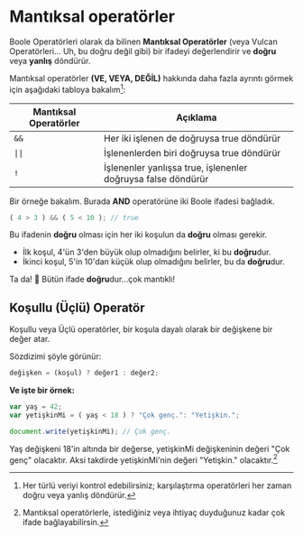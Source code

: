 # Mantıksal operatörler

Boole Operatörleri olarak da bilinen **Mantıksal Operatörler** (veya Vulcan Operatörleri… Uh, bu doğru değil gibi) bir ifadeyi değerlendirir ve **doğru** veya **yanlış** döndürür.

Mantıksal operatörler **(VE, VEYA, DEĞİL)** hakkında daha fazla ayrıntı görmek için aşağıdaki tabloya bakalım[^1]:

[^1]: Her türlü veriyi kontrol edebilirsiniz; karşılaştırma operatörleri her zaman doğru veya yanlış döndürür.

| Mantıksal Operatörler | Açıklama |
| -------------------- | ------- |
| `&&` | Her iki işlenen de doğruysa true döndürür |
| `\|\|` | İşlenenlerden biri doğruysa true döndürür |
| `!` | İşlenenler yanlışsa true, işlenenler doğruysa false döndürür |

Bir örneğe bakalım. Burada **AND** operatörüne iki Boole ifadesi bağladık.

```javascript
( 4 > 3 ) && ( 5 < 10 ); // true
```

Bu ifadenin **doğru** olması için her iki koşulun da **doğru** olması gerekir.
- İlk koşul, 4'ün 3'den büyük olup olmadığını belirler, ki bu **doğru**dur.
- İkinci koşul, 5'in 10'dan küçük olup olmadığını belirler, bu da **doğru**dur.

Ta da! 🎉 Bütün ifade **doğru**dur...çok mantıklı!

## Koşullu (Üçlü) Operatör

Koşullu veya Üçlü operatörler, bir koşula dayalı olarak bir değişkene bir değer atar.

Sözdizimi şöyle görünür:

```javascript
değişken = (koşul) ? değer1 : değer2;
```	

**Ve işte bir örnek:**

```javascript	
var yaş = 42;
var yetişkinMi = ( yaş < 18 ) ? "Çok genç.": "Yetişkin.";

document.write(yetişkinMi); // Çok genç.
```

Yaş değişkeni 18'in altında bir değerse, yetişkinMi değişkeninin değeri "Çok genç" olacaktır. Aksi takdirde yetişkinMi'nin değeri "Yetişkin." olacaktır.[^2]

  [^2]: Mantıksal operatörlerle, istediğiniz veya ihtiyaç duyduğunuz kadar çok ifade bağlayabilirsin.

